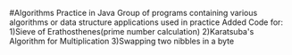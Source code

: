 #Algorithms Practice in Java
Group of programs containing various algorithms or data structure applications used in practice
Added Code for: 
1)Sieve of Erathosthenes(prime number calculation) 
2)Karatsuba's Algorithm for Multiplication
3)Swapping two nibbles in a byte

